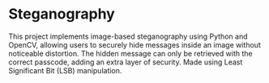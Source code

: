 # Steganography
This project implements image-based steganography using Python and OpenCV, allowing users to securely hide messages inside an image without noticeable distortion. The hidden message can only be retrieved with the correct passcode, adding an extra layer of security.
Made using Least Significant Bit (LSB) manipulation.
